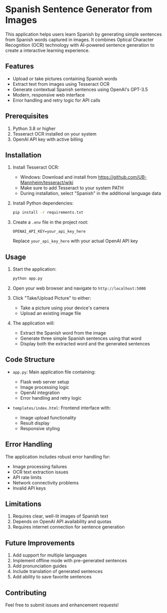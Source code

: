 # Spanish Sentence Generator from Images

This application helps users learn Spanish by generating simple sentences from Spanish words captured in images. It combines Optical Character Recognition (OCR) technology with AI-powered sentence generation to create a interactive learning experience.

## Features

- Upload or take pictures containing Spanish words
- Extract text from images using Tesseract OCR
- Generate contextual Spanish sentences using OpenAI's GPT-3.5
- Modern, responsive web interface
- Error handling and retry logic for API calls

## Prerequisites

1. Python 3.8 or higher
2. Tesseract OCR installed on your system
3. OpenAI API key with active billing

## Installation

1. Install Tesseract OCR:
   - Windows: Download and install from https://github.com/UB-Mannheim/tesseract/wiki
   - Make sure to add Tesseract to your system PATH
   - During installation, select "Spanish" in the additional language data

2. Install Python dependencies:
   ```bash
   pip install -r requirements.txt
   ```

3. Create a `.env` file in the project root:
   ```
   OPENAI_API_KEY=your_api_key_here
   ```
   Replace `your_api_key_here` with your actual OpenAI API key

## Usage

1. Start the application:
   ```bash
   python app.py
   ```

2. Open your web browser and navigate to `http://localhost:5000`

3. Click "Take/Upload Picture" to either:
   - Take a picture using your device's camera
   - Upload an existing image file

4. The application will:
   - Extract the Spanish word from the image
   - Generate three simple Spanish sentences using that word
   - Display both the extracted word and the generated sentences

## Code Structure

- `app.py`: Main application file containing:
  - Flask web server setup
  - Image processing logic
  - OpenAI integration
  - Error handling and retry logic

- `templates/index.html`: Frontend interface with:
  - Image upload functionality
  - Result display
  - Responsive styling

## Error Handling

The application includes robust error handling for:
- Image processing failures
- OCR text extraction issues
- API rate limits
- Network connectivity problems
- Invalid API keys

## Limitations

1. Requires clear, well-lit images of Spanish text
2. Depends on OpenAI API availability and quotas
3. Requires internet connection for sentence generation

## Future Improvements

1. Add support for multiple languages
2. Implement offline mode with pre-generated sentences
3. Add pronunciation guides
4. Include translation of generated sentences
5. Add ability to save favorite sentences

## Contributing

Feel free to submit issues and enhancement requests!
